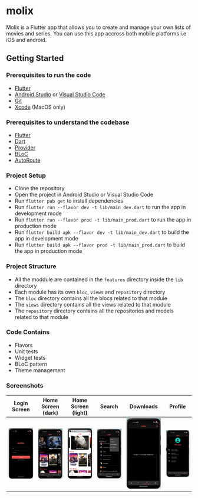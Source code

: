 # molix

Molix is a Flutter app that allows you to create and manage your own lists of movies and series. You can use this app accross both mobile platforms i.e iOS and android.

## Getting Started

### Prerequisites to run the code
* [Flutter](https://flutter.dev/docs/get-started/install)
* [Android Studio](https://developer.android.com/studio) or [Visual Studio Code](https://code.visualstudio.com/)
* [Git](https://git-scm.com/downloads)
* [Xcode](https://developer.apple.com/xcode/) (MacOS only)


### Prerequisites to understand the codebase
* [Flutter](https://docs.flutter.dev/get-started/test-drive)
* [Dart](https://dart.dev/guides)
* [Provider](https://pub.dev/packages/provider)
* [BLoC](https://bloclibrary.dev/#/)
* [AutoRoute](https://pub.dev/packages/auto_route)

### Project Setup
* Clone the repository
* Open the project in Android Studio or Visual Studio Code
* Run `flutter pub get` to install dependencies
* Run `flutter run --flavor dev -t lib/main_dev.dart` to run the app in development mode
* Run `flutter run --flavor prod -t lib/main_prod.dart` to run the app in production mode
* Run `flutter build apk --flavor dev -t lib/main_dev.dart` to build the app in development mode
* Run `flutter build apk --flavor prod -t lib/main_prod.dart` to build the app in production mode

### Project Structure
* All the moddule are contained in the `features` directory inside the `lib` directory
* Each module has its own `bloc`, `views` and `repository` directory
* The `bloc` directory contains all the blocs related to that module
* The `views` directory contains all the views related to that module
* The `repository` directory contains all the repositories and models related to that module

### Code Contains
* Flavors
* Unit tests
* Widget tests
* BLoC pattern
* Theme management

### Screenshots
| Login Screen | Home Screen (dark) | Home Screen (light) | Search | Downloads | Profile |
|:--------:|:--------:|:--------:|:--------:|:--------:|:--------:|
| ![Login Screen](login.png) | ![Home Screen (dark)](home-dark.png) | ![Home Screen (light)](home-light.png) | ![Search](search.png) | ![Downloads](downloads.png) | ![Profile](profile.png) |